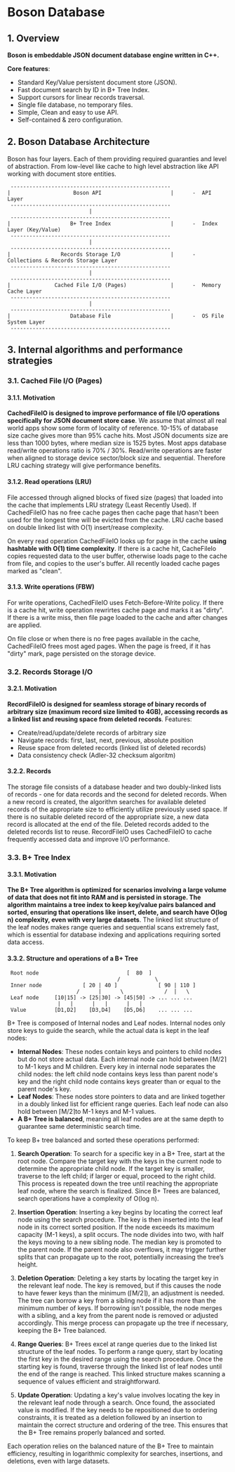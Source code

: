 ﻿
# Boson Database

## 1. Overview

**Boson is embeddable JSON document database engine written in C++.**

**Core features**:
- Standard Key/Value persistent document store (JSON).
- Fast document search by ID in B+ Tree Index.
- Support cursors for linear records traversal.
- Single file database, no temporary files.
- Simple, Clean and easy to use API.
- Self-contained & zero configuration.


## 2. Boson Database Architecture

Boson has four layers. Each of them providing required guaranties 
and level of abstraction. From low-level like cache to high level
abstraction like API working with document store entities.

     ---------------------------------------------------
    |                    Boson API                      |      -  API Layer
     ---------------------------------------------------     
                              |
     ---------------------------------------------------
    |                   B+ Tree Index                   |      -  Index Layer (Key/Value)
     ---------------------------------------------------
                              |     
     ---------------------------------------------------
    |                Records Storage I/O                |      -  Collections & Records Storage Layer
     ---------------------------------------------------
                              |                           
     ---------------------------------------------------
    |              Cached File I/O (Pages)              |      -  Memory Cache Layer
     ---------------------------------------------------
                              |
     ---------------------------------------------------
    |                   Database File                   |      -  OS File System Layer
     --------------------------------------------------- 




## 3. Internal algorithms and performance strategies

### 3.1. Cached File I/O (Pages)

#### 3.1.1. Motivation

**CachedFileIO is designed to improve performance of file I/O 
operations specifically for JSON document store case**. We assume 
that almost all real world apps show some form of locality of 
reference. 10-15% of database size cache gives more than 95% 
cache hits. Most JSON documents size are less than 1000 bytes, 
where median size is 1525 bytes. Most apps database read/write 
operations ratio is 70% / 30%. Read/write operations are faster 
when aligned to storage device sector/block size and sequential. 
Therefore LRU caching strategy will give performance benefits.


#### 3.1.2. Read operations (LRU)
 
File accessed through aligned blocks of fixed size (pages) that 
loaded into the cache that implements LRU strategy (Least Recently 
Used). If CachedFileIO has no free cache pages then cache page that 
hasn't been used for the longest time will be evicted from the cache.
LRU cache based on double linked list with O(1) insert/rease complexity.

On every read operation CachedFileIO looks up for page in the cache
**using hashtable with O(1) time complexity**. If there is a cache hit, 
CacheFileIo copies requested data to the user buffer, otherwise loads
page to the cache from file, and copies to the user's buffer. All 
recently loaded cache pages marked as "clean".


#### 3.1.3. Write operations (FBW)

For write operations, CachedFileIO uses Fetch-Before-Write policy.
If there is a cache hit, write operation rewrirtes cache page
and marks it as "dirty". If there is a write miss, then file 
page loaded to the cache and after changes are applied.

On file close or when there is no free pages available in the
cache, CachedFileIO frees most aged pages. When the page is freed,
if it has "dirty" mark, page persisted on the storage device.


### 3.2. Records Storage I/O

#### 3.2.1. Motivation

**RecordFileIO is designed for seamless storage of binary records of
arbitrary size (maximum record size limited to 4GB), accessing records as
a linked list and reusing space from deleted records**. Features:
- Create/read/update/delete records of arbitrary size
- Navigate records: first, last, next, previous, absolute position
- Reuse space from deleted records (linked list of deleted records)
- Data consistency check (Adler-32 checksum algoritm)

#### 3.2.2. Records

The storage file consists of a database header and two doubly-linked lists
of records - one for data records and the second for deleted records.
When a new record is created, the algorithm searches for available deleted records
of the appropriate size to efficiently utilize previously used space. If there is no
suitable deleted record of the appropriate size, a new data record is allocated
at the end of the file. Deleted records added to the deleted records list to reuse.
RecordFileIO uses CachedFileIO to cache frequently accessed data and improve I/O performance.




### 3.3. B+ Tree Index

#### 3.3.1. Motivation

**The B+ Tree algorithm is optimized for scenarios involving a large volume of data that 
does not fit into RAM and is persisted in storage. The algorithm maintains a tree index 
to keep key/value pairs balanced and sorted, ensuring that operations like insert, delete, 
and search have O(log n) complexity, even with very large datasets**. The linked list structure 
of the leaf nodes makes range queries and sequential scans extremely fast, which is essential
for database indexing and applications requiring sorted data access.

#### 3.3.2. Structure and operations of a B+ Tree

     Root node                            [  80  ]
                                       /           \
     Inner node             [ 20 | 40 ]             [ 90 | 110 ]
                          /      |      \             /  |   \
     Leaf node     [10|15] -> [25|30] -> [45|50] -> ... ... ...
                    |   |      |   |      |   |
     Value         [D1,D2]    [D3,D4]    [D5,D6]    ... ... ...
      


B+ Tree is composed of Internal nodes and Leaf nodes. Internal nodes only store keys to guide the search, 
while the actual data is kept in the leaf nodes:
- **Internal Nodes**: These nodes contain keys and pointers to child nodes but do not store 
  actual data. Each internal node can hold between ⌈M/2⌉ to M-1 keys and M children. Every key in internal
  node separates the child nodes: the left child node contains keys less than parent node's key 
  and the right child node contains keys greater than or equal to the parent node's key.
- **Leaf Nodes**: These nodes store pointers to data and are linked together in a doubly linked 
  list for efficient range queries. Each leaf node can also hold between ⌈M/2⌉to M-1 keys and M-1 values. 
- **A B+ Tree is balanced**, meaning all leaf nodes are at the same depth to guarantee same deterministic
  search time.

To keep B+ tree balanced and sorted these operations performed:

1. **Search Operation**: To search for a specific key in a B+ Tree, start at the root node. Compare 
   the target key with the keys in the current node to determine the appropriate child node. 
   If the target key is smaller, traverse to the left child; if larger or equal, proceed to the 
   right child. This process is repeated down the tree until reaching the appropriate leaf node, 
   where the search is finalized. Since B+ Trees are balanced, search operations have a complexity 
   of O(log n).

2. **Insertion Operation**: Inserting a key begins by locating the correct leaf node using the search 
   procedure. The key is then inserted into the leaf node in its correct sorted position. If the node 
   exceeds its maximum capacity (M-1 keys), a split occurs. The node divides into two, with half the 
   keys moving to a new sibling node. The median key is promoted to the parent node. If the parent 
   node also overflows, it may trigger further splits that can propagate up to the root, potentially 
   increasing the tree’s height.

3. **Deletion Operation**: Deleting a key starts by locating the target key in the relevant leaf node. 
   The key is removed, but if this causes the node to have fewer keys than the minimum (⌈M/2⌉), 
   an adjustment is needed. The tree can borrow a key from a sibling node if it has more than the 
   minimum number of keys. If borrowing isn't possible, the node merges with a sibling, and a key 
   from the parent node is removed or adjusted accordingly. This merge process can propagate up 
   the tree if necessary, keeping the B+ Tree balanced.

4. **Range Queries**: B+ Trees excel at range queries due to the linked list structure of the leaf nodes. 
   To perform a range query, start by locating the first key in the desired range using the 
   search procedure. Once the starting key is found, traverse through the linked list of leaf 
   nodes until the end of the range is reached. This linked structure makes scanning a sequence 
   of values efficient and straightforward.

5. **Update Operation**: Updating a key's value involves locating the key in the relevant leaf node 
   through a search. Once found, the associated value is modified. If the key needs to be repositioned 
   due to ordering constraints, it is treated as a deletion followed by an insertion to maintain the 
   correct structure and ordering of the tree. This ensures that the B+ Tree remains properly balanced 
  and sorted.

Each operation relies on the balanced nature of the B+ Tree to maintain efficiency, resulting in 
logarithmic complexity for searches, insertions, and deletions, even with large datasets.
